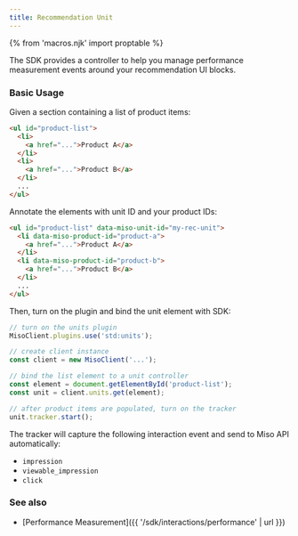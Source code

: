```yaml
---
title: Recommendation Unit
---
```


{% from 'macros.njk' import proptable %}

The SDK provides a controller to help you manage performance measurement events around your recommendation UI blocks.

### Basic Usage

Given a section containing a list of product items:

```html
<ul id="product-list">
  <li>
    <a href="...">Product A</a>
  </li>
  <li>
    <a href="...">Product B</a>
  </li>
  ...
</ul>
```

Annotate the elements with unit ID and your product IDs:

```html
<ul id="product-list" data-miso-unit-id="my-rec-unit">
  <li data-miso-product-id="product-a">
    <a href="...">Product A</a>
  </li>
  <li data-miso-product-id="product-b">
    <a href="...">Product B</a>
  </li>
  ...
</ul>
```

Then, turn on the plugin and bind the unit element with SDK:

```js
// turn on the units plugin
MisoClient.plugins.use('std:units');

// create client instance
const client = new MisoClient('...');

// bind the list element to a unit controller
const element = document.getElementById('product-list');
const unit = client.units.get(element);

// after product items are populated, turn on the tracker
unit.tracker.start();
```

The tracker will capture the following interaction event and send to Miso API automatically:
* `impression`
* `viewable_impression`
* `click`

### See also
* [Performance Measurement]({{ '/sdk/interactions/performance' | url }})
